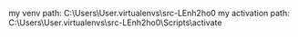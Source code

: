 my venv path: C:\Users\User\.virtualenvs\src-LEnh2ho0
my activation path: C:\Users\User\.virtualenvs\src-LEnh2ho0\Scripts\activate
